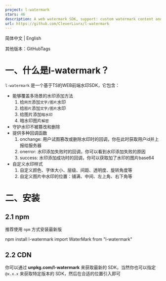 ```yaml
---
project: l-watermark
stars: 46
description: A web watermark SDK, support: custom watermark content and style, watermark encryption and decryption, watermark anomaly monitoring, etc.
url: https://github.com/CleverLiurx/l-watermark
---
```


简体中文 | English

其他版本：GitHubTags

一、什么是l-watermark？
=================

`l-watermark` 是一个基于TS的WEB前端水印SDK，它包含：

-   能够覆盖多场景的水印添加方法
    1.  给`网页`添加`文字/图片`水印
    2.  给`图片`添加`文字/图片`水印
    3.  给图片添加`暗水印`
    4.  暗水印图片`解密`
-   守护水印不被篡改和删除
-   提供多种回调函数
    1.  onchange: 用户试图篡改或删除水印时的回调，你在此时获取用户id并上报给服务器
    2.  onerror: 水印添加失败时的回调，你可以看到水印添加失败的原因
    3.  success: 水印添加成功时的回调，你可以获取加了水印的图片base64
-   自定义水印样式
    1.  自定义颜色、字体大小、层级、间距、透明度、旋转角度等
    2.  自定义图片中水印的位置：铺满、中间、左上角、右下角等

二、安装
====

2.1 npm
-------

推荐使用 `npm` 方式安装最新版

npm install l-watermark
import WaterMark from "l-watermark"

2.2 CDN
-------

你可以通过 **unpkg.com/l-watermark** 来获取最新的 SDK，当然你也可以指定 `@x.x.x` 来获取特定版本的 SDK，然后在合适的位置引入即可

<script src\="https://unpkg.com/l-watermark@2.1.1/dist/l-watermark.umd.js"\></script\>

三、使用示例
======

3.1 给WEB页面添加/移除水印
-----------------

### 3.1.1 全屏添加文字水印

WaterMark.page({
  targe: document.body,
  text: "Internal Data",
  color: "rgba(0, 0, 0, 0.4)",
  fontSize: 24
})

### 3.1.2 部分区域添加图片水印

WaterMark.page({
  targe: document.getElementById("hello\_world"),
  image: "https://cdn.jsdelivr.net/gh/CleverLiurx/image\_repo/glass15-wm.png",
  cSpace: 20,
  vSpace: 50
})

### 3.1.2 移除页面水印

// 创建水印
const demoWaterMark \= WaterMark.page({})
// 移除水印
demoWaterMark.remove()

3.2 给图片添加水印
-----------

### 3.2.1 添加文字水印

WaterMark.image({
  target: document.getElementById('demo-image'),
  text: 'Angelababy',
  cSpace: 20,
  color: 'rgba(0,0,0,0.6)',
  fontSize: 20,
})

### 3.2.2 添加图片水印

WaterMark.image({
  target: document.getElementById('demo-image'),
  image: "https://cdn.jsdelivr.net/gh/CleverLiurx/image\_repo/glass15-wm.png",
  cSpace: 20,
  vSpace: 20,
  imageWidth: 60,
  imageHeight: 40
})

### 3.2.3 指定位置添加文字/图片水印

// 右下角添加文字水印
WaterMark.image({
  target: document.getElementById('demo-image'),
  position: "bottomRight",
  text: '@ GitHub - CleverLiurx',
  color: 'rgba(255, 0, 0, 1)',
  fontSize: 20,
  cSpace: 20,
  vSpace: 10,
})

// 左上角添加图片水印
WaterMark.image({
  target: document.getElementById('demo-image'),
  position: "topLeft",
  image: "https://cdn.jsdelivr.net/gh/CleverLiurx/image\_repo/glass15-wm.png",
  imageWidth: 100,
  imageHeight: 60,
  cSpace: 20,
  vSpace: 20
})

3.2.4 获取加了水印的base64图片
---------------------

由于 `target` 不是 `HTMLImageElement` 类型，所以加完水印后页面不会有任何变化，但是你可以通过 `success` 回调获取加完水印的base64图片

WaterMark.image({
  target: "https://cdn.jsdelivr.net/gh/CleverLiurx/image\_repo/ab-v1.0.0-demo.png",
  text: 'Angelababy',
  cSpace: 100,
  success: (data) \=> console.log(data),
})

3.2.5 暗水印加密/解密
--------------

设置暗水印仅需要把 `secret` 设为 `true` 即可，但是 **暗水印此版本仅支持文字模式，暂不支持图片模式**

WaterMark.image({
  target: document.getElementById("demo-image"),
  text: "User Id: 1008611",
  position: 'center',
  secret: true,
})

添加完暗水印后，**肉眼看起来新图片与原图没有任何区别**

但是调用暗水印解密工具 `WaterMark.utils.decodeImage(src)` 后发现水印文字显示出来了

const decodeImage \= async () \=> {
  const imgDom \= document.getElementById("demo-image")
  const decodeSrc \= await WaterMark.utils.decodeImage(imgDom.src)
  imgDom.src \= decodeSrc
}

四、选项
====

4.1 页面加水印 WaterMark.page(PageOp)
--------------------------------

* * *

选项

默认值

说明

类型

是否必填

target

document.body

添加水印的元素

HTMLElement

否

containerEl

document.body

同target，2.0.6版本后不建议使用

HTMLElement

否

text

Demo Text

水印文本（与image二选一）

string

否

image

水印图片（与text二选一）

string(img.src)

否

color

"rgba(0, 0, 0, 0.15)"

颜色（图片水印时无效）

string

否

fontSize

24

字体大小（图片水印时无效）

number|string

否

zIndex

"10000"

水印的层级

number|string

否

cSpace

0

单个水印间的横向间距

number|string

否

vSpace

0

单个水印间的纵向间距

number|string

否

4.2 图片加水印 WaterMark.image(ImageOp)
----------------------------------

* * *

选项

默认值

说明

类型

是否必填

target

要加水印的目标

HTMLImageElement|string(img.src)

是

text

"Demo Text"

水印文本（与image二选一）

string

否

image

水印图片（与text二选一）

string(img.src)

否

imageWidth

水印图片的宽度

number|string

否

imageHeight

水印图片的高度

number|string

否

secret

false

开启暗水印

boolean

否

color

"rgba(0, 0, 0, 0.15)"

颜色（图片水印时无效）

string

否

fontSize

24

字体大小（图片水印时无效）

number|string

否

position

"repeat"

水印的位置（默认repeat，铺满；其他选项在指定位置添加一个水印）

string(repeat |center |bottomRight |bottomLeft |topLeft |topRight)

否

**注：**`img.src` 代表其可以为**图片路径、url地址、base64**

4.3 工具函数 WaterMark.utils
------------------------

### 4.3.1 暗水印解密 WaterMark.utils.decodeImage

接收一个 `string` 类型参数（img.src），返回 `Promise<string>` ，用法：

const imgBase64 \= await WaterMark.utils.decodeImage(url)

### 4.3.2 暗水印加密 WaterMark.utils.encodeImage

当然你可以使用 `WaterMark.image({})` 中的 `success` 回调来获取加水印后的图片，但是我们也提供了一个工具函数让你为图片添加暗水印后获取其base64，返回 `Promise<string>`，用法：

const imgBase64 \= await WaterMark.utils.decodeImage({ImageOp})

4.4 API
-------

### 移除页面水印 `remove()`

// 创建水印
const demoWaterMark \= WaterMark.page({})
// 移除
demoWaterMark.remove()
